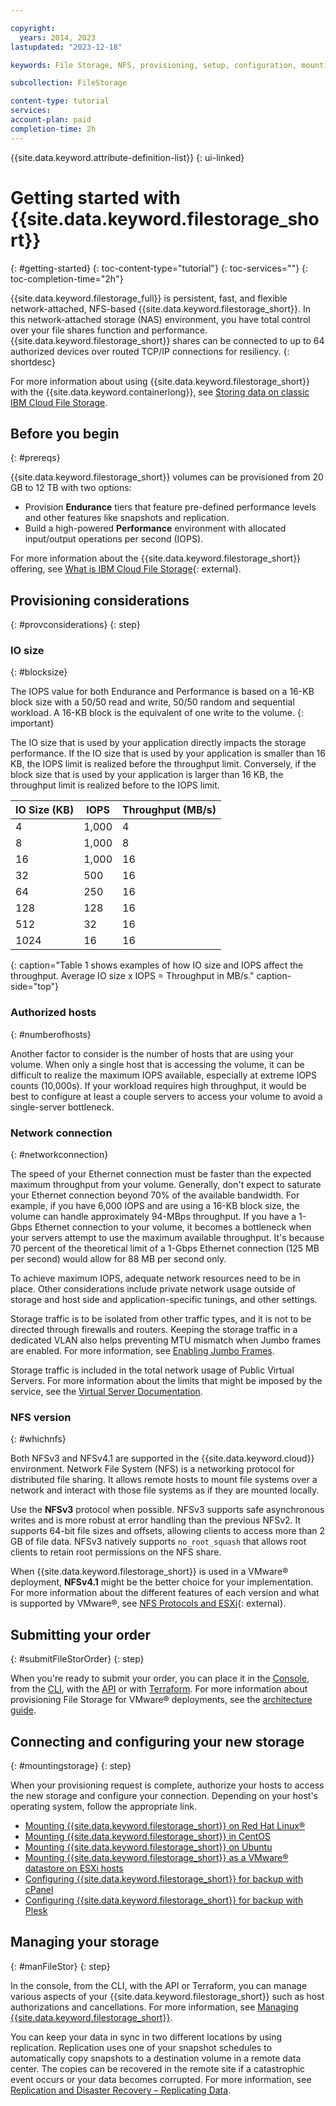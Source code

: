 ```yaml
---

copyright:
  years: 2014, 2023
lastupdated: "2023-12-18"

keywords: File Storage, NFS, provisioning, setup, configuration, mounting storage

subcollection: FileStorage

content-type: tutorial
services:
account-plan: paid
completion-time: 2h
---
```

{{site.data.keyword.attribute-definition-list}}
{: ui-linked}


# Getting started with {{site.data.keyword.filestorage_short}}
{: #getting-started}
{: toc-content-type="tutorial"}
{: toc-services=""}
{: toc-completion-time="2h"}

{{site.data.keyword.filestorage_full}} is persistent, fast, and flexible network-attached, NFS-based {{site.data.keyword.filestorage_short}}. In this network-attached storage (NAS) environment, you have total control over your file shares function and performance. {{site.data.keyword.filestorage_short}} shares can be connected to up to 64 authorized devices over routed TCP/IP connections for resiliency.
{: shortdesc}

For more information about using {{site.data.keyword.filestorage_short}} with the {{site.data.keyword.containerlong}}, see [Storing data on classic IBM Cloud File Storage](/docs/containers?topic=containers-file_storage).

## Before you begin
{: #prereqs}

{{site.data.keyword.filestorage_short}} volumes can be provisioned from 20 GB to 12 TB with two options:
- Provision **Endurance** tiers that feature pre-defined performance levels and other features like snapshots and replication.
- Build a high-powered **Performance** environment with allocated input/output operations per second (IOPS).

For more information about the {{site.data.keyword.filestorage_short}} offering, see [What is IBM Cloud File Storage](https://www.ibm.com/products/file-storage){: external}.

## Provisioning considerations
{: #provconsiderations}
{: step}

### IO size
{: #blocksize}

The IOPS value for both Endurance and Performance is based on a 16-KB block size with a 50/50 read and write, 50/50 random and sequential workload. A 16-KB block is the equivalent of one write to the volume.
{: important}

The IO size that is used by your application directly impacts the storage performance. If the IO size that is used by your application is smaller than 16 KB, the IOPS limit is realized before the throughput limit. Conversely, if the block size that is used by your application is larger than 16 KB, the throughput limit is realized before to the IOPS limit.

| IO Size (KB) | IOPS | Throughput (MB/s) |
|-----------------|------|-------------------|
| 4 | 1,000 | 4 |
| 8 | 1,000 | 8 |
| 16 | 1,000 | 16 |
| 32 | 500 | 16 |
| 64 | 250 | 16 |
| 128 | 128 | 16 |
| 512 | 32 | 16 |
| 1024 | 16 | 16 |
{: caption="Table 1 shows examples of how IO size and IOPS affect the throughput. Average IO size x IOPS = Throughput in MB/s." caption-side="top"}

### Authorized hosts
{: #numberofhosts}

Another factor to consider is the number of hosts that are using your volume. When only a single host that is accessing the volume, it can be difficult to realize the maximum IOPS available, especially at extreme IOPS counts (10,000s). If your workload requires high throughput, it would be best to configure at least a couple servers to access your volume to avoid a single-server bottleneck.

### Network connection
{: #networkconnection}

The speed of your Ethernet connection must be faster than the expected maximum throughput from your volume. Generally, don't expect to saturate your Ethernet connection beyond 70% of the available bandwidth. For example, if you have 6,000 IOPS and are using a 16-KB block size, the volume can handle approximately 94-MBps throughput. If you have a 1-Gbps Ethernet connection to your volume, it becomes a bottleneck when your servers attempt to use the maximum available throughput. It's because 70 percent of the theoretical limit of a 1-Gbps Ethernet connection (125 MB per second) would allow for 88 MB per second only.

To achieve maximum IOPS, adequate network resources need to be in place. Other considerations include private network usage outside of storage and host side and application-specific tunings, and other settings.

Storage traffic is to be isolated from other traffic types, and it is not to be directed through firewalls and routers. Keeping the storage traffic in a dedicated VLAN also helps preventing MTU mismatch when Jumbo frames are enabled. For more information, see [Enabling Jumbo Frames](/docs/FileStorage?topic=FileStorage-jumboframes).

Storage traffic is included in the total network usage of Public Virtual Servers. For more information about the limits that might be imposed by the service, see the [Virtual Server Documentation](/docs/virtual-servers?topic=virtual-servers-about-public-virtual-servers).

### NFS version
{: #whichnfs}

Both NFSv3 and NFSv4.1 are supported in the {{site.data.keyword.cloud}} environment. Network File System (NFS) is a networking protocol for distributed file sharing. It allows remote hosts to mount file systems over a network and interact with those file systems as if they are mounted locally.

Use the **NFSv3** protocol when possible. NFSv3 supports safe asynchronous writes and is more robust at error handling than the previous NFSv2. It supports 64-bit file sizes and offsets, allowing clients to access more than 2 GB of file data. NFSv3 natively supports `no_root_squash` that allows root clients to retain root permissions on the NFS share.

When {{site.data.keyword.filestorage_short}} is used in a VMware&reg; deployment, **NFSv4.1** might be the better choice for your implementation. For more information about the different features of each version and what is supported by VMware&reg;, see [NFS Protocols and ESXi](https://docs.vmware.com/en/VMware-vSphere/7.0/com.vmware.vsphere.storage.doc/GUID-8A929FE4-1207-4CC5-A086-7016D73C328F.html){: external}.

## Submitting your order
{: #submitFileStorOrder}
{: step}

When you're ready to submit your order, you can place it in the [Console](/docs/FileStorage?topic=FileStorage-orderingFileStorage&interface=ui#orderingFileStorageUI), from the [CLI](/docs/FileStorage?topic=FileStorage-orderingFileStorage&interface=cli#orderingthroughCLI), with the [API](/docs/FileStorage?topic=FileStorage-orderingFileStorage&interface=api#orderingthroughAPI) or with [Terraform](/docs/FileStorage?topic=FileStorage-orderingFileStorage&interface=terraform#orderingthroughTerraform). For more information about provisioning File Storage for VMware&reg; deployments, see the [architecture guide](/docs/FileStorage?topic=FileStorage-architectureguide).

## Connecting and configuring your new storage
{: #mountingstorage}
{: step}

When your provisioning request is complete, authorize your hosts to access the new storage and configure your connection. Depending on your host's operating system, follow the appropriate link.
- [Mounting {{site.data.keyword.filestorage_short}} on Red Hat Linux&reg;](/docs/FileStorage?topic=FileStorage-mountingLinux)
- [Mounting {{site.data.keyword.filestorage_short}} in CentOS](/docs/FileStorage?topic=FileStorage-mountingCentOS)
- [Mounting {{site.data.keyword.filestorage_short}} on Ubuntu](/docs/FileStorage?topic=FileStorage-mountingUbuntu)
- [Mounting {{site.data.keyword.filestorage_short}} as a VMware&reg; datastore on ESXi hosts](/docs/FileStorage?topic=FileStorage-architectureguide)
- [Configuring {{site.data.keyword.filestorage_short}} for backup with cPanel](/docs/FileStorage?topic=FileStorage-cPanelBackups)
- [Configuring {{site.data.keyword.filestorage_short}} for backup with Plesk](/docs/FileStorage?topic=FileStorage-PleskBackup)

## Managing your storage
{: #manFileStor}
{: step}

In the console, from the CLI, with the API or Terraform, you can manage various aspects of your {{site.data.keyword.filestorage_short}} such as host authorizations and cancellations. For more information, see [Managing {{site.data.keyword.filestorage_short}}](/docs/FileStorage?topic=FileStorage-managingstorage).

You can keep your data in sync in two different locations by using replication. Replication uses one of your snapshot schedules to automatically copy snapshots to a destination volume in a remote data center. The copies can be recovered in the remote site if a catastrophic event occurs or your data becomes corrupted. For more information, see [Replication and Disaster Recovery – Replicating Data](/docs/FileStorage?topic=FileStorage-replication&interface=ui).
